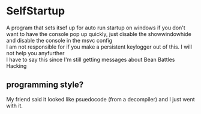 # SelfStartup
A program that sets itsef up for auto run startup on windows
if you don't want to have the console pop up quickly, just disable the showwindowhide and disable the console in the msvc config  
I am not responsible for if you make a persistent keylogger out of this. I will not help you anyfurther  
I have to say this since I'm still getting messages about Bean Battles Hacking
  
## programming style?  
My friend said it looked like psuedocode (from a decompiler) and I just went with it.

